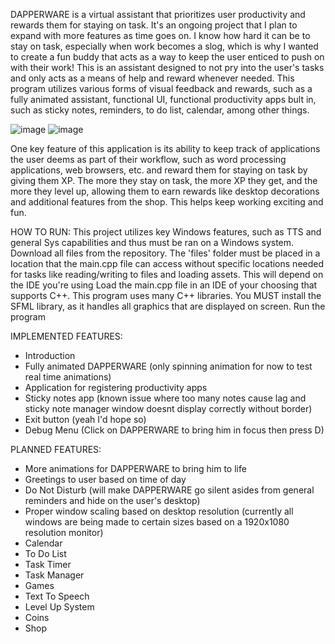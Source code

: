 DAPPERWARE is a virtual assistant that prioritizes user productivity and rewards them for staying on task. It's an ongoing project that I plan to expand with more features as time goes on. I know how hard it can be to stay on task, especially when work becomes a slog, which is why I wanted to create a fun buddy that acts as a way to keep the user enticed to push on with their work! This is an assistant designed to not pry into the user's tasks and only acts as a means of help and reward whenever needed. This program utilizes various forms of visual feedback and rewards, such as a fully animated assistant, functional UI, functional productivity apps bult in, such as sticky notes, reminders, to do list, calendar, among other things.

![image](https://github.com/user-attachments/assets/af67e044-eb00-4187-974a-43ade2537579)
![image](https://github.com/user-attachments/assets/d831d182-42bb-4cbd-8be4-79320a8a4675)

One key feature of this application is its ability to keep track of applications the user deems as part of their workflow, such as word processing applications, web browsers, etc. and reward them for staying on task by giving them XP. The more they stay on task, the more XP they get, and the more they level up, allowing them to earn rewards like desktop decorations and additional features from the shop. This helps keep working exciting and fun.

HOW TO RUN:
This project utilizes key Windows features, such as TTS and general Sys capabilities and thus must be ran on a Windows system. 
Download all files from the repository. The 'files' folder must be placed in a location that the main.cpp file can access without specific locations needed for tasks like reading/writing to files and loading assets. This will depend on the IDE you're using
Load the main.cpp file in an IDE of your choosing that supports C++.
This program uses many C++ libraries. You MUST install the SFML library, as it handles all graphics that are displayed on screen.
Run the program

IMPLEMENTED FEATURES:
- Introduction
- Fully animated DAPPERWARE (only spinning animation for now to test real time animations)
- Application for registering productivity apps
- Sticky notes app (known issue where too many notes cause lag and sticky note manager window doesnt display correctly without border)
- Exit button (yeah I'd hope so)
- Debug Menu (Click on DAPPERWARE to bring him in focus then press D)

PLANNED FEATURES:
- More animations for DAPPERWARE to bring him to life
- Greetings to user based on time of day
- Do Not Disturb (will make DAPPERWARE go silent asides from general reminders and hide on the user's desktop)
- Proper window scaling based on desktop resolution (currently all windows are being made to certain sizes based on a 1920x1080 resolution monitor)
- Calendar
- To Do List
- Task Timer
- Task Manager
- Games
- Text To Speech
- Level Up System
- Coins
- Shop
